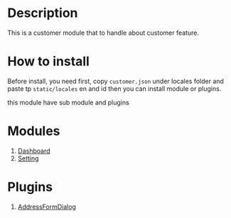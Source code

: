 # Description

This is a customer module that to handle about customer feature.


# How to install

Before install, you need first, copy `customer.json` under locales folder and paste tp `static/locales` en and id then you can install  module or plugins.

this module have sub module and plugins

# Modules

1. [Dashboard](pages/account/readme.md)
2. [Setting](pages/setting/readme.md)

# Plugins

1. [AddressFormDialog](plugins/readme.md)




